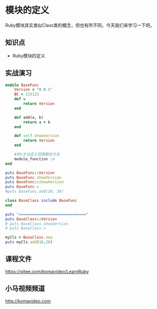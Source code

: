模块的定义
=========

Ruby模块其实类似Class类的概念，但也有所不同，今天我们来学习一下吧。

## 知识点

* Ruby模块的定义

## 实战演习

~~~ruby
module BaseFunc
    Version = "0.0.1"
    BC = 123123
    def v
        return Version
    end

    def add(a, b)
        return a + b
    end

    def self.showVersion
        return Version
    end

    #将v方法定义范围静态方法
    module_function :v
end

puts BaseFunc::Version
puts BaseFunc.showVersion
puts BaseFunc::showVersion
puts BaseFunc.v
#puts BaseFunc.add(10, 30)

class BaseClass include BaseFunc
end

puts "=============================="
puts BaseClass::Version
# puts BaseClass.showVersion
# puts BaseClass.v

myCls = BaseClass.new
puts myCls.add(10,20)
~~~

## 课程文件

https://gitee.com/komavideo/LearnRuby

## 小马视频频道

http://komavideo.com
